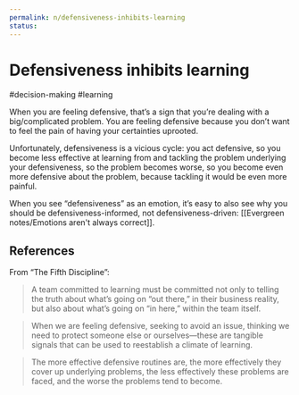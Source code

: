 ```yaml
---
permalink: n/defensiveness-inhibits-learning
status: 
---
```

# Defensiveness inhibits learning

#decision-making #learning

When you are feeling defensive, that’s a sign that you’re dealing with a big/complicated problem. You are feeling defensive because you don’t want to feel the pain of having your certainties uprooted.

Unfortunately, defensiveness is a vicious cycle: you act defensive, so you become less effective at learning from and tackling the problem underlying your defensiveness, so the problem becomes worse, so you become even more defensive about the problem, because tackling it would be even more painful.

When you see “defensiveness” as an emotion, it’s easy to also see why you should be defensiveness-informed, not defensiveness-driven: [[Evergreen notes/Emotions aren't always correct]].

## References

From “The Fifth Discipline”:

> A team committed to learning must be committed not only to telling the truth about what’s going on “out there,” in their business reality, but also about what’s going on “in here,” within the team itself.

> When we are feeling defensive, seeking to avoid an issue, thinking we need to protect someone else or ourselves—these are tangible signals that can be used to reestablish a climate of learning.

> The more effective defensive routines are, the more effectively they cover up underlying problems, the less effectively these problems are faced, and the worse the problems tend to become.
